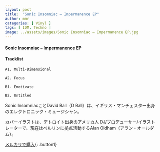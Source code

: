 ```yaml
---
layout: post
title:  "Sonic Insomniac – Impermanence EP"
author: mmr
categories: [ Vinyl ]
tags: [ IDM, Techno ]
image: ../assets/images/Sonic Insomniac – Impermanence EP.jpg
---
```


#### Sonic Insomniac – Impermanence EP

#### Tracklist
```md
A1. Multi-Dimensional

A2. Focus

B1. Emotivate

B2. Untitled
```

Sonic InsomniacことDavid Ball（D Ball）は、イギリス・マンチェスター出身のエレクトロニック・ミュージシャン。

カバーイラストは、デトロイト出身のアメリカ人 DJ/プロデューサー/イラストレーターで、現在はベルリンに拠点活動するAlan Oldham（アラン・オールダム）。

[メルカリで購入](https://jp.mercari.com/item/m10467596131){: .button1}

